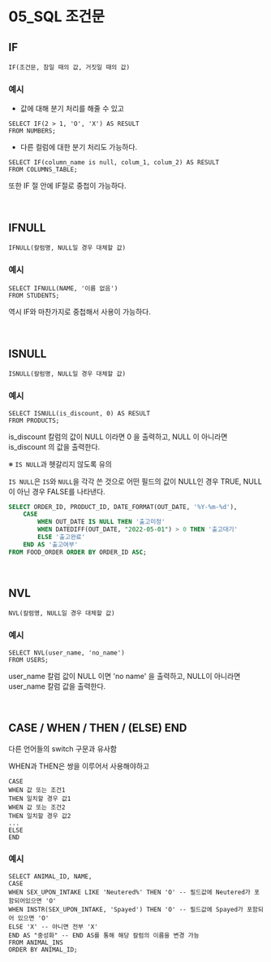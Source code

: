 # 05_SQL 조건문

## IF

```mysql
IF(조건문, 참일 때의 값, 거짓일 때의 값)
```

### 예시

- 값에 대해 분기 처리를 해줄 수 있고

```mysql
SELECT IF(2 > 1, 'O', 'X') AS RESULT
FROM NUMBERS;
```

- 다른 컬럼에 대한 분기 처리도 가능하다.

```mysql
SELECT IF(column_name is null, colum_1, colum_2) AS RESULT
FROM COLUMNS_TABLE;
```

또한 IF 절 안에 IF절로 중첩이 가능하다.

<br>

## IFNULL

```mysql
IFNULL(칼럼명, NULL일 경우 대체할 값)
```

### 예시

```mysql
SELECT IFNULL(NAME, '이름 없음')
FROM STUDENTS;
```

역시 IF와 마찬가지로 중첩해서 사용이 가능하다.

<br>

## ISNULL

```mysql
ISNULL(칼럼명, NULL일 경우 대체할 값)
```

### 예시

```mysql
SELECT ISNULL(is_discount, 0) AS RESULT
FROM PRODUCTS;
```

is_discount 칼럼의 값이 NULL 이라면 0 을 출력하고, NULL 이 아니라면 is_discount 의 값을 출력한다.



※ `IS NULL`과 헷갈리지 않도록 유의

`IS NULL`은 `IS`와 `NULL`을 각각 쓴 것으로 어떤 필드의 값이 NULL인 경우 TRUE, NULL이 아닌 경우 FALSE를 나타낸다.

```sql
SELECT ORDER_ID, PRODUCT_ID, DATE_FORMAT(OUT_DATE, '%Y-%m-%d'),
    CASE
        WHEN OUT_DATE IS NULL THEN '출고미정'
        WHEN DATEDIFF(OUT_DATE, "2022-05-01") > 0 THEN '출고대기'
        ELSE '출고완료'
    END AS '출고여부'
FROM FOOD_ORDER ORDER BY ORDER_ID ASC;
```

<br>

## NVL

```mysql
NVL(칼럼명, NULL일 경우 대체할 값)
```

### 예시

```mysql
SELECT NVL(user_name, 'no_name')
FROM USERS;
```

user_name 칼럼 값이 NULL 이면 'no name' 을 출력하고, NULL이 아니라면 user_name 칼럼 값을 출력한다.

<br>

## CASE / WHEN / THEN / (ELSE) END

다른 언어들의 switch 구문과 유사함

WHEN과 THEN은 쌍을 이루어서 사용해야하고 

```mysql
CASE
WHEN 값 또는 조건1
THEN 일치할 경우 값1
WHEN 값 또는 조건2
THEN 일치할 경우 값2
...
ELSE
END
```

### 예시

```mysql
SELECT ANIMAL_ID, NAME,
CASE
WHEN SEX_UPON_INTAKE LIKE 'Neutered%' THEN 'O' -- 필드값에 Neutered가 포함되어있으면 'O'
WHEN INSTR(SEX_UPON_INTAKE, 'Spayed') THEN 'O' -- 필드값에 Spayed가 포함되어 있으면 'O'
ELSE 'X' -- 아니면 전부 'X'
END AS "중성화" -- END AS를 통해 해당 칼럼의 이름을 변경 가능
FROM ANIMAL_INS
ORDER BY ANIMAL_ID;
```


